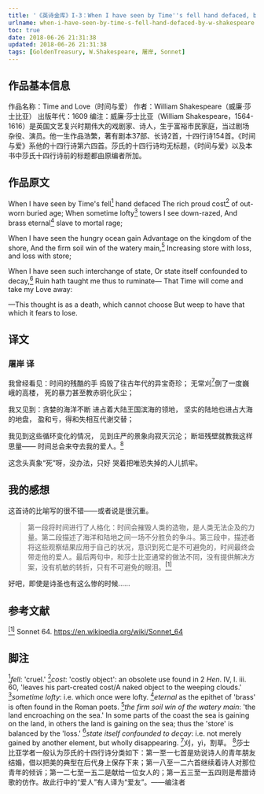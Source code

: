 ```yaml
---
title: '《英诗金库》I-3：When I have seen by Time''s fell hand defaced, by W. Shakespeare'
urlname: when-i-have-seen-by-time-s-fell-hand-defaced-by-w-shakespeare
toc: true
date: 2018-06-26 21:31:38
updated: 2018-06-26 21:31:38
tags: [GoldenTreasury, W.Shakespeare, 屠岸, Sonnet]
---
```


## 作品基本信息

作品名称：Time and Love（时间与爱）
作者：William Shakespeare（威廉·莎士比亚）
出版年代：1609
编注：威廉·莎士比亚（William Shakespeare，1564-1616）是英国文艺复兴时期伟大的戏剧家、诗人，生于富裕市民家庭，当过剧场杂役、演员。他一生作品浩繁，著有剧本37部、长诗2首，十四行诗154首。《时间与爱》系他的十四行诗第六四首。莎氏的十四行诗均无标题，《时间与爱》以及本书中莎氏十四行诗前的标题都由原编者所加。

## 作品原文

When I have seen by Time's fell<a href="#note1" id="note1ref"><sup>1</sup></a> hand defaced
The rich proud cost<a href="#note2" id="note2ref"><sup>2</sup></a> of out-worn buried age;
When sometime lofty<a href="#note3" id="note3ref"><sup>3</sup></a> towers I see down-razed,
And brass eternal<a href="#note4" id="note4ref"><sup>4</sup></a> slave to mortal rage;

When I have seen the hungry ocean gain
Advantage on the kingdom of the shore,
And the firm soil win of the watery main,<a href="#note5" id="note5ref"><sup>5</sup></a>
Increasing store with loss, and loss with store;

When I have seen such interchange of state,
Or state itself confounded to decay,<a href="#note6" id="note6ref"><sup>6</sup></a>
Ruin hath taught me thus to ruminate—
That Time will come and take my Love away:

—This thought is as a death, which cannot choose
But weep to have that which it fears to lose.


## 译文

### 屠岸 译

我曾经看见：时间的残酷的手
捣毁了往古年代的异宝奇珍；
无常刈<a href="#note7" id="note7ref"><sup>7</sup></a>倒了一度巍峨的高楼，
死的暴力甚至教赤铜化灰尘；

我又见到：贪婪的海洋不断
进占着大陆王国滨海的领地，
坚实的陆地也进占大海的地盘，
盈和亏，得和失相互代谢交替；

我见到这些循环变化的情况，
见到庄严的景象向寂灭沉沦；
断垣残壁就教我这样思量——
时间总会来夺去我的爱人。<a href="#note8" id="note8ref"><sup>8</sup></a>

这念头真象“死”呀，没办法，只好
哭着把唯恐失掉的人儿抓牢。

## 我的感想

这首诗的比喻写的很不错——或者说是很沉重。

>第一段将时间进行了人格化：时间会摧毁人类的造物，是人类无法企及的力量。第二段描述了海洋和陆地之间一场不分胜负的争斗。第三段中，描述者将这些观察结果应用于自己的状况，意识到死亡是不可避免的，时间最终会带走他的爱人。最后两句中，和莎士比亚通常的做法不同，没有提供解决方案，没有机敏的转折，只有不可避免的眼泪。<a href="#bib1" id="bib1ref"><sup>[1]</sup></a>

好吧，即使是诗圣也有这么惨的时候……

## 参考文献
<a id="bib1" href="#bib1ref"><sup>[1]</sup></a> Sonnet 64. <https://en.wikipedia.org/wiki/Sonnet_64>

## 脚注
<a id="note1" href="#note1ref"><sup>1</sup></a>*fell*: 'cruel.'
<a id="note2" href="#note2ref"><sup>2</sup></a>*cost*: 'costly object': an obsolete use found in 2 *Hen*. IV, I. iii. 60, 'leaves his part-created cost/A naked object to the weeping clouds.'
<a id="note3" href="#note3ref"><sup>3</sup></a>*sometime lofty*: i.e. which once were lofty.
<a id="note4" href="#note4ref"><sup>4</sup></a>*eternal* as the epithet of 'brass' is often found in the Roman poets.
<a id="note5" href="#note5ref"><sup>5</sup></a>*the firm soil win of the watery main*: 'the land encroaching on the sea.' In some parts of the coast the sea is gaining on the land, in others the land is gaining on the sea; thus the 'store' is balanced by the 'loss.'
<a id="note6" href="#note6ref"><sup>6</sup></a>*state itself confounded to decay*: i.e. not merely gained by another element, but wholly disappearing.
<a id="note7" href="#note7ref"><sup>7</sup></a>刈，yì，割草。
<a id="note8" href="#note8ref"><sup>8</sup></a>莎士比亚学者一般认为莎氏的十四行诗分类如下：第一至一七首是劝说诗人的青年朋友结婚，借以把美的典型在后代身上保存下来；第一八至一二六首继续着诗人对那位青年的倾诉；第一二七至一五二是献给一位女人的；第一五三至一五四则是希腊诗歌的仿作。故此行中的“爱人”有人译为“爱友”。——编注者
